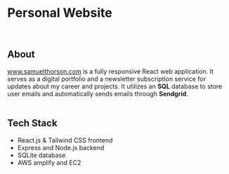 # Personal Website
<br/> 

## About
www.samuelthorson.com is a fully responsive React web application. It serves as a digital portfolio and a newsletter subscription service for updates about my career and projects. It utilizes an **SQL** database to store user emails and automatically sends emails through **Sendgrid**.
<br/>
<br/>


## Tech Stack 
- React.js & Tailwind CSS frontend
- Express and Node.js backend
- SQLite database 
- AWS amplify and EC2

